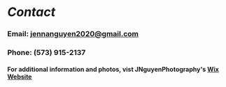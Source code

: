 # _Contact_

### Email: jennanguyen2020@gmail.com
### Phone: (573) 915-2137

#### For additional information and photos, vist JNguyenPhotography's [Wix Website](https://jennanguyenphoto.wixsite.com/photography)
